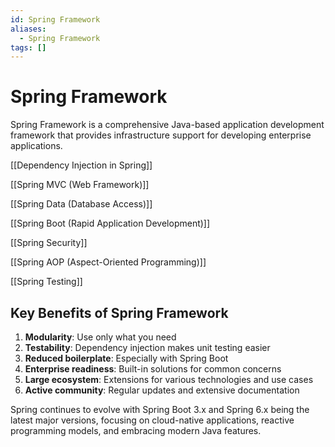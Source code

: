 ```yaml
---
id: Spring Framework
aliases:
  - Spring Framework
tags: []
---
```


# Spring Framework

Spring Framework is a comprehensive Java-based application development framework that provides infrastructure support for developing enterprise applications.

[[Dependency Injection in Spring]]

[[Spring MVC (Web Framework)]]

[[Spring Data (Database Access)]]

[[Spring Boot (Rapid Application Development)]]

[[Spring Security]]

[[Spring AOP (Aspect-Oriented Programming)]]

[[Spring Testing]]

## Key Benefits of Spring Framework

1. **Modularity**: Use only what you need
2. **Testability**: Dependency injection makes unit testing easier
3. **Reduced boilerplate**: Especially with Spring Boot
4. **Enterprise readiness**: Built-in solutions for common concerns
5. **Large ecosystem**: Extensions for various technologies and use cases
6. **Active community**: Regular updates and extensive documentation

Spring continues to evolve with Spring Boot 3.x and Spring 6.x being the latest major versions, focusing on cloud-native applications, reactive programming models, and embracing modern Java features.
